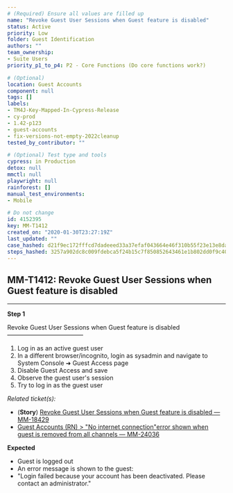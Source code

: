 ```yaml
---
# (Required) Ensure all values are filled up
name: "Revoke Guest User Sessions when Guest feature is disabled"
status: Active
priority: Low
folder: Guest Identification
authors: ""
team_ownership:
- Suite Users
priority_p1_to_p4: P2 - Core Functions (Do core functions work?)

# (Optional)
location: Guest Accounts
component: null
tags: []
labels:
- TM4J-Key-Mapped-In-Cypress-Release
- cy-prod
- 1.42-p123
- guest-accounts
- fix-versions-not-empty-2022cleanup
tested_by_contributor: ""

# (Optional) Test type and tools
cypress: in Production
detox: null
mmctl: null
playwright: null
rainforest: []
manual_test_environments:
- Mobile

# Do not change
id: 4152395
key: MM-T1412
created_on: "2020-01-30T23:27:19Z"
last_updated: ""
case_hashed: d21f9ec172fffcd7dadeeed33a37efaf043664e46f310b55f23e13e8dac692ed93e9c1eac3cb14d50fce406cdfc13d7f
steps_hashed: 3257a902dc8c009fdebca5f24b15c7f850852643461e1b802dd0f9c401e90ec791aad6930d7c407a6dcec43b249f19f0
---
```


<!-- (Auto-generated) Based on frontmatter's "key" and "name" -->

## MM-T1412: Revoke Guest User Sessions when Guest feature is disabled

---

**Step 1**

Revoke Guest User Sessions when Guest feature is disabled\
–––––––––––––––––––––––––

1. Log in as an active guest user
2. In a different browser/incognito, login as sysadmin and navigate to System Console ➜ Guest Access page
3. Disable Guest Access and save
4. Observe the guest user's session
5. Try to log in as the guest user

_Related ticket(s):_

- (**Story**) [Revoke Guest User Sessions when Guest feature is disabled — MM-18429](https://mattermost.atlassian.net/browse/MM-18429)
- [Guest Accounts (RN) > "No internet connection"error shown when guest is removed from all channels — MM-24036](https://mattermost.atlassian.net/browse/MM-24036)

**Expected**

- Guest is logged out
- An error message is shown to the guest:
- "Login failed because your account has been deactivated. Please contact an administrator."

